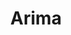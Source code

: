 ---
layout: left-menu
title: Arima
tagline: technical documentation for JDemetra+ using GitHub Pages
description: Basics
category: Output
order: 3
---